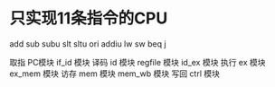 
# 只实现11条指令的CPU
add
sub
subu
slt
sltu
ori
addiu
lw
sw
beq
j


取指
PC模块
if_id 模块
译码
id 模块
regfile 模块
id_ex 模块
执行
ex 模块
ex_mem 模块
访存
mem 模块
mem_wb 模块
写回
ctrl 模块







